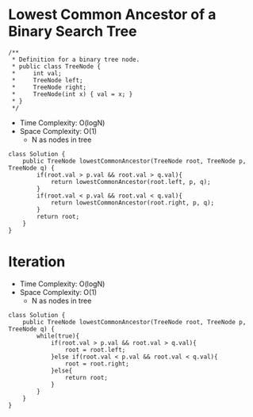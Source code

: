 # Lowest Common Ancestor of a Binary Search Tree

```
/**
 * Definition for a binary tree node.
 * public class TreeNode {
 *     int val;
 *     TreeNode left;
 *     TreeNode right;
 *     TreeNode(int x) { val = x; }
 * }
 */
```

- Time Complexity: O(logN)
- Space Complexity: O(1)
  - N as nodes in tree

```
class Solution {
    public TreeNode lowestCommonAncestor(TreeNode root, TreeNode p, TreeNode q) {
        if(root.val > p.val && root.val > q.val){
            return lowestCommonAncestor(root.left, p, q);
        }
        if(root.val < p.val && root.val < q.val){
            return lowestCommonAncestor(root.right, p, q);
        }
        return root;
    }
}
```

# Iteration

- Time Complexity: O(logN)
- Space Complexity: O(1)
  - N as nodes in tree

```
class Solution {
    public TreeNode lowestCommonAncestor(TreeNode root, TreeNode p, TreeNode q) {
        while(true){
            if(root.val > p.val && root.val > q.val){
                root = root.left;
            }else if(root.val < p.val && root.val < q.val){
                root = root.right;
            }else{
                return root;
            }
        }
    }
}
```
